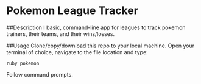 Pokemon League Tracker
======================


##Description
I basic, command-line app for leagues to track pokemon trainers, their teams, and their wins/losses.

##Usage
Clone/copy/download this repo to your local machine. Open your terminal of choice, navigate to the file location and type:
    
    ruby pokemon

Follow command prompts.
